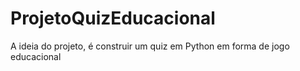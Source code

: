 # ProjetoQuizEducacional

<p> A ideia do projeto, é construir um quiz em Python em forma de jogo educacional </p>
